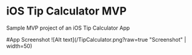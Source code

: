 # iOS Tip Calculator MVP
Sample MVP project of an iOS Tip Calculator App

#App Screenshot
![Alt text](/TipCalculator.png?raw=true "Screenshot" | width=50)
